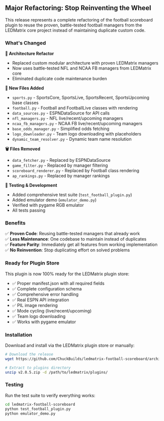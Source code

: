 ## Major Refactoring: Stop Reinventing the Wheel

This release represents a complete refactoring of the football scoreboard plugin to reuse the proven, battle-tested football managers from the LEDMatrix core project instead of maintaining duplicate custom code.

### What's Changed

**🔄 Architecture Refactor**
- Replaced custom modular architecture with proven LEDMatrix managers
- Now uses battle-tested NFL and NCAA FB managers from LEDMatrix core
- Eliminated duplicate code maintenance burden

**📁 New Files Added**
- `sports.py` - SportsCore, SportsLive, SportsRecent, SportsUpcoming base classes
- `football.py` - Football and FootballLive classes with rendering
- `data_sources.py` - ESPNDataSource for API calls
- `nfl_managers.py` - NFL live/recent/upcoming managers
- `ncaa_fb_managers.py` - NCAA FB live/recent/upcoming managers
- `base_odds_manager.py` - Simplified odds fetching
- `logo_downloader.py` - Team logo downloading with placeholders
- `dynamic_team_resolver.py` - Dynamic team name resolution

**🗑️ Files Removed**
- `data_fetcher.py` - Replaced by ESPNDataSource
- `game_filter.py` - Replaced by manager filtering
- `scoreboard_renderer.py` - Replaced by Football class rendering
- `ap_rankings.py` - Replaced by manager rankings

**🧪 Testing & Development**
- Added comprehensive test suite (`test_football_plugin.py`)
- Added emulator demo (`emulator_demo.py`)
- Verified with pygame RGB emulator
- All tests passing

### Benefits

✅ **Proven Code**: Reusing battle-tested managers that already work  
✅ **Less Maintenance**: One codebase to maintain instead of duplicates  
✅ **Feature Parity**: Immediately get all features from working implementation  
✅ **No Reinvention**: Stop duplicating effort on solved problems  

### Ready for Plugin Store

This plugin is now 100% ready for the LEDMatrix plugin store:
- ✅ Proper manifest.json with all required fields
- ✅ Complete configuration schema
- ✅ Comprehensive error handling
- ✅ Real ESPN API integration
- ✅ PIL image rendering
- ✅ Mode cycling (live/recent/upcoming)
- ✅ Team logo downloading
- ✅ Works with pygame emulator

### Installation

Download and install via the LEDMatrix plugin store or manually:

```bash
# Download the release
wget https://github.com/ChuckBuilds/ledmatrix-football-scoreboard/archive/refs/tags/v2.0.5.zip

# Extract to plugins directory
unzip v2.0.5.zip -d /path/to/ledmatrix/plugins/
```

### Testing

Run the test suite to verify everything works:

```bash
cd ledmatrix-football-scoreboard
python test_football_plugin.py
python emulator_demo.py
```
